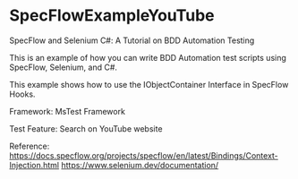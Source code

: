 # SpecFlowExampleYouTube

SpecFlow and Selenium C#: A Tutorial on BDD Automation Testing

This is an example of how you can write BDD Automation test scripts using SpecFlow, Selenium, and C#.

This example shows how to use the IObjectContainer Interface in SpecFlow Hooks.

Framework: MsTest Framework

Test Feature: 
Search on YouTube website

Reference:
https://docs.specflow.org/projects/specflow/en/latest/Bindings/Context-Injection.html
https://www.selenium.dev/documentation/

